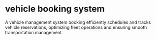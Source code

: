 # vehicle booking system
 A vehicle management system booking efficiently schedules and tracks vehicle reservations, optimizing fleet operations and ensuring smooth transportation management.
